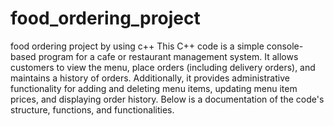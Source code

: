# food_ordering_project
food ordering project by using c++
This C++ code is a simple console-based program for a cafe or restaurant management system. It allows customers to view the menu, place orders (including delivery orders), and maintains a history of orders. Additionally, it provides administrative functionality for adding and deleting menu items, updating menu item prices, and displaying order history. Below is a documentation of the code's structure, functions, and functionalities.
